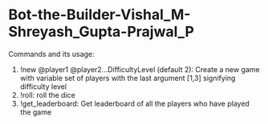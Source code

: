 # Bot-the-Builder-Vishal_M-Shreyash_Gupta-Prajwal_P

Commands and its usage:

1) !new @player1 @player2...DifficultyLevel (default 2): Create a new game with variable set of players with the last argument [1,3] signifying difficulty level
2) !roll: roll the dice
3) !get_leaderboard: Get leaderboard of all the players who have played the game
